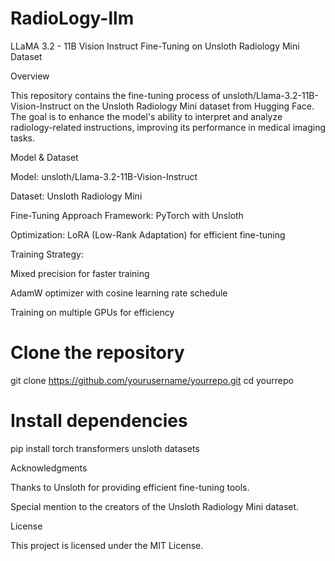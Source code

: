 # RadioLogy-llm
LLaMA 3.2 - 11B Vision Instruct Fine-Tuning on Unsloth Radiology Mini Dataset

Overview

This repository contains the fine-tuning process of unsloth/Llama-3.2-11B-Vision-Instruct on the Unsloth Radiology Mini dataset from Hugging Face. The goal is to enhance the model's ability to interpret and analyze radiology-related instructions, improving its performance in medical imaging tasks.

Model & Dataset

Model: unsloth/Llama-3.2-11B-Vision-Instruct

Dataset: Unsloth Radiology Mini

Fine-Tuning Approach
Framework: PyTorch with Unsloth

Optimization: LoRA (Low-Rank Adaptation) for efficient fine-tuning

Training Strategy:

Mixed precision for faster training

AdamW optimizer with cosine learning rate schedule

Training on multiple GPUs for efficiency
# Clone the repository
git clone https://github.com/yourusername/yourrepo.git
cd yourrepo

# Install dependencies
pip install torch transformers unsloth datasets

Acknowledgments

Thanks to Unsloth for providing efficient fine-tuning tools.

Special mention to the creators of the Unsloth Radiology Mini dataset.

License

This project is licensed under the MIT License.
